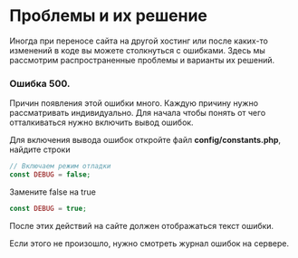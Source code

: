 # Проблемы и их решение

Иногда при переносе сайта на другой хостинг или после каких-то изменений в коде вы можете столкнуться с ошибками. Здесь мы рассмотрим распространенные проблемы и варианты их решений.

### Ошибка 500.

Причин появления этой ошибки много. Каждую причину нужно рассматривать индивидуально. Для начала чтобы понять от чего отталкиваться нужно включить вывод ошибок.

Для включения вывода ошибок откройте файл **config/constants.php**, найдите строки﻿

```php
// Включаем режим отладки
const DEBUG = false;
```

Замените false на true

```php
const DEBUG = true;
```

После этих действий на сайте должен отображаться текст ошибки.

Если этого не произошло, нужно смотреть журнал ошибок на сервере.

